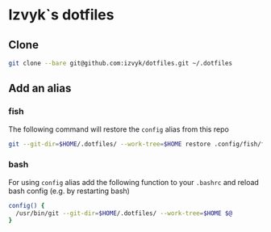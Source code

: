 # Izvyk`s dotfiles

## Clone
```sh
git clone --bare git@github.com:izvyk/dotfiles.git ~/.dotfiles
```

## Add an alias
### fish
The following command will restore the `config` alias from this repo
  ```sh
  git --git-dir=$HOME/.dotfiles/ --work-tree=$HOME restore .config/fish/functions/config.fish
  ```
### bash
For using `config` alias add the following function to your `.bashrc` and reload bash config (e.g. by restarting bash)
  ```sh
  config() {
    /usr/bin/git --git-dir=$HOME/.dotfiles/ --work-tree=$HOME $@
  }
  ```
